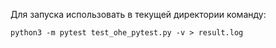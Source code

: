 Для запуска использовать в текущей директории команду:

```
python3 -m pytest test_ohe_pytest.py -v > result.log
```